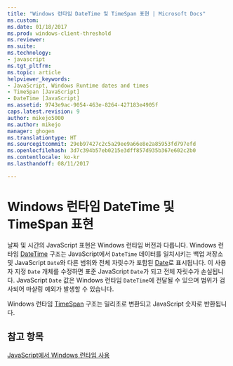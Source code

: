 ```yaml
---
title: "Windows 런타임 DateTime 및 TimeSpan 표현 | Microsoft Docs"
ms.custom: 
ms.date: 01/18/2017
ms.prod: windows-client-threshold
ms.reviewer: 
ms.suite: 
ms.technology:
- javascript
ms.tgt_pltfrm: 
ms.topic: article
helpviewer_keywords:
- JavaScript, Windows Runtime dates and times
- TimeSpan [JavaScript]
- DateTime [JavaScript]
ms.assetid: 9743e9ac-9054-463e-8264-427183e4905f
caps.latest.revision: 9
author: mikejo5000
ms.author: mikejo
manager: ghogen
ms.translationtype: HT
ms.sourcegitcommit: 29eb97427c2c5a29ee9a66e8e2a85953fd797efd
ms.openlocfilehash: 3d7c394b57eb0215e3dff857d935b367e602c2b0
ms.contentlocale: ko-kr
ms.lasthandoff: 08/11/2017

---
```

# <a name="windows-runtime-datetime-and-timespan-representations"></a>Windows 런타임 DateTime 및 TimeSpan 표현
날짜 및 시간의 JavaScript 표현은 Windows 런타임 버전과 다릅니다. Windows 런타임 [DateTime](http://msdn.microsoft.com/library/windows/apps/windows.foundation.datetime.aspx) 구조는 JavaScript에서 `DateTime` 데이터를 일치시키는 백업 저장소 및 JavaScript `Date`와 다른 범위와 전체 자릿수가 포함된 [Date](../javascript/reference/date-object-javascript.md)로 표시됩니다. 이 사용자 지정 `Date` 개체를 수정하면 표준 JavaScript `Date`가 되고 전체 자릿수가 손실됩니다. JavaScript `Date` 값은 Windows 런타임 `DateTime`에 전달될 수 있으며 범위가 검사되어 마샬링 예외가 발생할 수 있습니다.  
  
 Windows 런타임 [TimeSpan](http://msdn.microsoft.com/en-us/c5defb66-819c-4796-85b5-07ed249a5d86) 구조는 밀리초로 변환되고 JavaScript 숫자로 반환됩니다.  
  
## <a name="see-also"></a>참고 항목  
 [JavaScript에서 Windows 런타임 사용](../jswinrt/using-the-windows-runtime-in-javascript.md)
